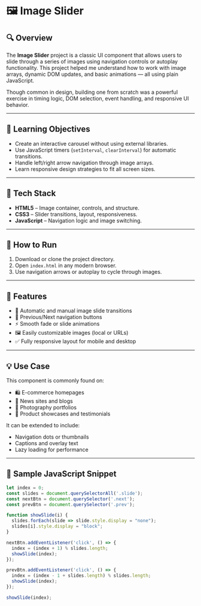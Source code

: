 # 🖼️ Image Slider

## 🔍 Overview

The **Image Slider** project is a classic UI component that allows users to slide through a series of images using navigation controls or autoplay functionality. This project helped me understand how to work with image arrays, dynamic DOM updates, and basic animations — all using plain JavaScript.

Though common in design, building one from scratch was a powerful exercise in timing logic, DOM selection, event handling, and responsive UI behavior.

---

## 🎯 Learning Objectives

- Create an interactive carousel without using external libraries.
- Use JavaScript timers (`setInterval`, `clearInterval`) for automatic transitions.
- Handle left/right arrow navigation through image arrays.
- Learn responsive design strategies to fit all screen sizes.

---

## 🧰 Tech Stack

- **HTML5** – Image container, controls, and structure.
- **CSS3** – Slider transitions, layout, responsiveness.
- **JavaScript** – Navigation logic and image switching.

---

## 🚀 How to Run

1. Download or clone the project directory.
2. Open `index.html` in any modern browser.
3. Use navigation arrows or autoplay to cycle through images.

---

## 🧠 Features

- 🔁 Automatic and manual image slide transitions
- 🧭 Previous/Next navigation buttons
- ⚡ Smooth fade or slide animations
- 🖼️ Easily customizable images (local or URLs)
- ✅ Fully responsive layout for mobile and desktop

---

## 💡 Use Case

This component is commonly found on:
- 🛍️ E-commerce homepages
- 📰 News sites and blogs
- 📸 Photography portfolios
- 📱 Product showcases and testimonials

It can be extended to include:
- Navigation dots or thumbnails
- Captions and overlay text
- Lazy loading for performance

---

## 🧾 Sample JavaScript Snippet

```javascript
let index = 0;
const slides = document.querySelectorAll('.slide');
const nextBtn = document.querySelector('.next');
const prevBtn = document.querySelector('.prev');

function showSlide(i) {
  slides.forEach(slide => slide.style.display = "none");
  slides[i].style.display = "block";
}

nextBtn.addEventListener('click', () => {
  index = (index + 1) % slides.length;
  showSlide(index);
});

prevBtn.addEventListener('click', () => {
  index = (index - 1 + slides.length) % slides.length;
  showSlide(index);
});

showSlide(index);
